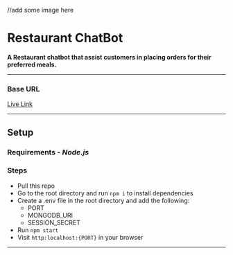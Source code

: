 //add some image here
# **Restaurant ChatBot**

**A Restaurant chatbot that assist customers in placing orders for their preferred meals.**

-----
### Base URL
  [Live Link](https://expensive-tam-toad.cyclic.app)

---
## **Setup**

### Requirements  - *Node.js*
      
### Steps
- Pull this repo
- Go to the root directory and run  `npm i` to install dependencies
- Create a .env file in the root directory and add the following:
     - PORT
     - MONGODB_URI
     - SESSION_SECRET
- Run  `npm start`
- Visit `http:localhost:{PORT}` in your browser

---
<!-- ## **User Documentation**

The chatbot dosen't require authentication but it store user session based on devices.

For first time visitors it ask the user to input a userName, for returning user they get a welcoming message

INPUT: 1 - 99 <Number>
RETURNS: {sender: "bot", message: "Lorem Lopsum" } <JSON>

---
## **System Documentation**

### FLow
//insert image here

NavigationTree - chat Flow
socket.io
express- session / mongodbstore
Multi-tab management -->



